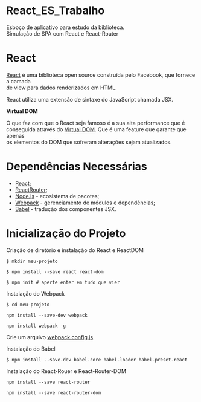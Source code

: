 # React_ES_Trabalho
Esboço de aplicativo para estudo da biblioteca.<br>
Simulação de SPA com React e React-Router

# React #

[React](https://facebook.github.io/react/) é uma biblioteca open source construída pelo Facebook, que fornece a camada<br>
de view para dados renderizados em HTML.

React utiliza uma extensão de sintaxe do JavaScript chamada JSX.

 **Virtual DOM**
 
 O que faz com que o React seja famoso é a sua alta performance que é<br>
 conseguida através do [Virtual DOM](https://www.codecademy.com/articles/react-virtual-dom). Que é uma feature que garante que apenas<br>
 os elementos do DOM que sofreram alterações sejam atualizados.
 
 # Dependências Necessárias #
 
  - [React](https://facebook.github.io/react/);
  - [ReactRouter](https://www.npmjs.com/package/react-router);
  - [Node.js](https://nodejs.org/en/) - ecosistema de pacotes;
  - [Webpack](https://webpack.github.io/) - gerenciamento de módulos e dependências;
  - [Babel](https://babeljs.io/) - tradução dos componentes JSX.
  
 
# Inicialização do Projeto #

Criação de diretório e instalação do React e ReactDOM

 ``` $ mkdir meu-projeto ```
 
 ``` $ npm install --save react react-dom ```
 
 ``` $ npm init # aperte enter em tudo que vier ```
 
 Instalação do Webpack
 
``` $ cd meu-projeto ```

``` npm install --save-dev webpack ```

``` npm install webpack -g ```

Crie um arquivo [webpack.config.js](https://github.com/brunaNobre/React_ES_Trabalho/blob/master/webpack.config.js)

Instalação do Babel

``` $ npm install --save-dev babel-core babel-loader babel-preset-react ```

Instalação do React-Rouer e React-Router-DOM

``` npm install --save react-router ```

``` npm install --save react-router-dom ```




